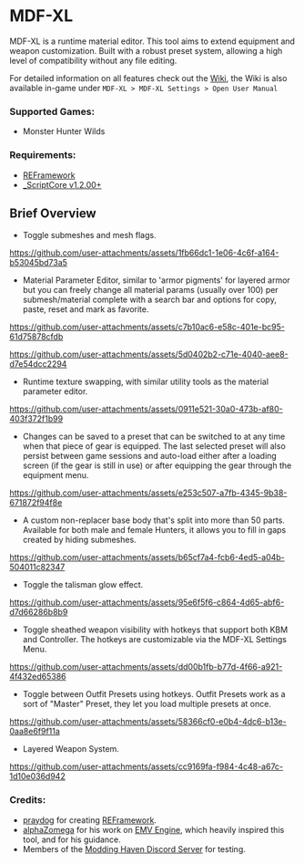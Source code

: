 # MDF-XL
MDF-XL is a runtime material editor. This tool aims to extend equipment and weapon customization. Built with a robust preset system, allowing a high level of compatibility without any file editing.

For detailed information on all features check out the [Wiki](https://github.com/SilverEzredes/MDF-XL/wiki), the Wiki is also available in-game under `MDF-XL > MDF-XL Settings > Open User Manual`

### Supported Games:
- Monster Hunter Wilds

### Requirements:
- [REFramework](https://github.com/praydog/REFramework-nightly/releases)
- [_ScriptCore v1.2.00+](https://github.com/alphazolam/_ScriptCore/tree/SILVER-Dev)

## Brief Overview
- Toggle submeshes and mesh flags.

https://github.com/user-attachments/assets/1fb66dc1-1e06-4c6f-a164-b53045bd73a5

- Material Parameter Editor, similar to 'armor pigments' for layered armor but you can freely change all material params (usually over 100) per submesh/material complete with a search bar and options for copy, paste, reset and mark as favorite.

https://github.com/user-attachments/assets/c7b10ac6-e58c-401e-bc95-61d75878cfdb

https://github.com/user-attachments/assets/5d0402b2-c71e-4040-aee8-d7e54dcc2294

- Runtime texture swapping, with similar utility tools as the material parameter editor.

https://github.com/user-attachments/assets/0911e521-30a0-473b-af80-403f372f1b99

- Changes can be saved to a preset that can be switched to at any time when that piece of gear is equipped. The last selected preset will also persist between game sessions and auto-load either after a loading screen (if the gear is still in use) or after equipping the gear through the equipment menu.

https://github.com/user-attachments/assets/e253c507-a7fb-4345-9b38-671872f94f8e

- A custom non-replacer base body that's split into more than 50 parts. Available for both male and female Hunters, it allows you to fill in gaps created by hiding submeshes.

https://github.com/user-attachments/assets/b65cf7a4-fcb6-4ed5-a04b-504011c82347

- Toggle the talisman glow effect.

https://github.com/user-attachments/assets/95e6f5f6-c864-4d65-abf6-d7d66286b8b9

- Toggle sheathed weapon visibility with hotkeys that support both KBM and Controller. The hotkeys are customizable via the MDF-XL Settings Menu.

https://github.com/user-attachments/assets/dd00b1fb-b77d-4f66-a921-4f432ed65386

- Toggle between Outfit Presets using hotkeys. Outfit Presets work as a sort of "Master" Preset, they let you load multiple presets at once.

https://github.com/user-attachments/assets/58366cf0-e0b4-4dc6-b13e-0aa8e6f9f11a

- Layered Weapon System.

https://github.com/user-attachments/assets/cc9169fa-f984-4c48-a67c-1d10e036d942

### Credits:
- [praydog](https://github.com/praydog) for creating [REFramework](https://github.com/praydog/REFramework).
- [alphaZomega](https://github.com/alphazolam) for his work on [EMV Engine](https://github.com/alphazolam/EMV-Engine), which heavily inspired this tool, and for his guidance.
- Members of the [Modding Haven Discord Server](https://discord.gg/modding-haven-718224210270617702) for testing.
